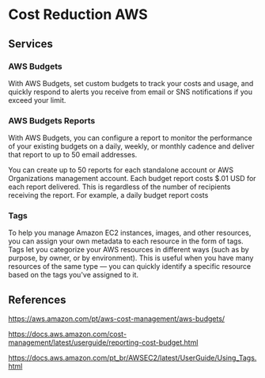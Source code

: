 # Cost Reduction AWS

## Services

### AWS Budgets
With AWS Budgets, set custom budgets to track your costs and usage, and quickly respond to alerts you receive from email or SNS notifications if you exceed your limit.

### AWS Budgets Reports
With AWS Budgets, you can configure a report to monitor the performance of your existing budgets on a daily, weekly, or monthly cadence and deliver that report to up to 50 email addresses.

You can create up to 50 reports for each standalone account or AWS Organizations management account. Each budget report costs $.01 USD for each report delivered. This is regardless of the number of recipients receiving the report. For example, a daily budget report costs

### Tags
To help you manage Amazon EC2 instances, images, and other resources, you can assign your own metadata to each resource in the form of tags. Tags let you categorize your AWS resources in different ways (such as by purpose, by owner, or by environment). This is useful when you have many resources of the same type — you can quickly identify a specific resource based on the tags you've assigned to it.

## References

https://aws.amazon.com/pt/aws-cost-management/aws-budgets/

https://docs.aws.amazon.com/cost-management/latest/userguide/reporting-cost-budget.html

https://docs.aws.amazon.com/pt_br/AWSEC2/latest/UserGuide/Using_Tags.html
